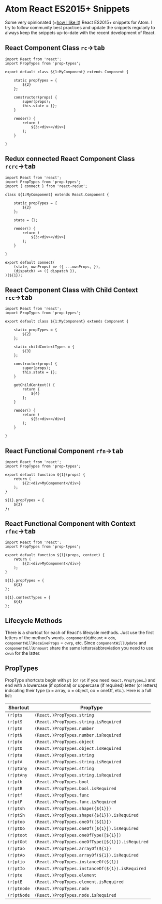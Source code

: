 # Atom React ES2015+ Snippets

Some very opinionated (=[how I like it](https://www.manuelbieh.de)) React ES2015+ snippets for Atom. I try to follow community best practices and update the snippets regularly to always keep the snippets up-to-date with the recent development of React.

## React Component Class `rc`→<kbd>tab</kbd>

```
import React from 'react';
import PropTypes from 'prop-types';

export default class ${1:MyComponent} extends Component {

    static propTypes = {
        ${2}
    };

    constructor(props) {
        super(props);
        this.state = {};
    }

    render() {
        return (
            ${3:<div></div>}
        );
    }

}
```

## Redux connected React Component Class `rcrc`→<kbd>tab</kbd>

```
import React from 'react';
import PropTypes from 'prop-types';
import { connect } from 'react-redux';

class ${1:MyComponent} extends React.Component {

    static propTypes = {
        ${2}
    };

    state = {};

    render() {
        return (
            ${3:<div></div>}
        );
    }

}

export default connect(
    (state, ownProps) => ({ ...ownProps, }),
    (dispatch) => ({ dispatch }),
)(${1});
```

## React Component Class with Child Context `rcc`→<kbd>tab</kbd>

```
import React from 'react';
import PropTypes from 'prop-types';

export default class ${1:MyComponent} extends Component {

    static propTypes = {
        ${2}
    };

    static childContextTypes = {
        ${3}
    };

    constructor(props) {
        super(props);
        this.state = {};
    }

    getChildContext() {
        return {
            ${4}
        };
    }

    render() {
        return (
            ${5:<div></div>}
        );
    }

}
```

## React Functional Component `rfn`→<kbd>tab</kbd>

```
import React from 'react';
import PropTypes from 'prop-types';

export default function ${1}(props) {
    return (
        ${2:<div>MyComponent</div>}
    );
}

${1}.propTypes = {
    ${3}
};
```

## React Functional Component with Context `rfnc`→<kbd>tab</kbd>

```
import React from 'react';
import PropTypes from 'prop-types';

export default function ${1}(props, context) {
    return (
        ${2:<div>MyComponent</div>}
    );
}

${1}.propTypes = {
    ${3}
};

${1}.contextTypes = {
    ${4}
};
```

## Lifecycle Methods

There is a shortcut for each of React's lifecycle methods. Just use the first letters of the method's words. `componentDidMount` = `cdm`, `componentWillReceiveProps` = `cwrp`, etc. Since `componentWillUpdate` and `componentWillUnmount` share the same letters/abbreviation you need to use `cwun` for the latter.

## PropTypes

PropType shortcuts begin with `pt` (or `rpt` if you need `React.PropTypes…`) and end with a lowercase (if optional) or uppercase (if required) letter (or letters) indicating their type (a = array, o = object, oo = oneOf, etc.). Here is a full list:

| Shortcut | PropType |
|--------|--------|
| `(r)pts` | `(React.)PropTypes.string` |
| `(r)ptS` | `(React.)PropTypes.string.isRequired` |
| `(r)ptn` | `(React.)PropTypes.number` |
| `(r)ptN` | `(React.)PropTypes.number.isRequired` |
| `(r)pto` | `(React.)PropTypes.object` |
| `(r)ptO` | `(React.)PropTypes.object.isRequired` |
| `(r)pta` | `(React.)PropTypes.string` |
| `(r)ptA` | `(React.)PropTypes.string.isRequired` |
| `(r)ptany` | `(React.)PropTypes.string` |
| `(r)ptAny` | `(React.)PropTypes.string.isRequired` |
| `(r)ptb` | `(React.)PropTypes.bool` |
| `(r)ptB` | `(React.)PropTypes.bool.isRequired` |
| `(r)ptf` | `(React.)PropTypes.func` |
| `(r)ptF` | `(React.)PropTypes.func.isRequired` |
| `(r)ptsh` | `(React.)PropTypes.shape({${1}})` |
| `(r)ptSh` | `(React.)PropTypes.shape({${1}}).isRequired` |
| `(r)ptoo` | `(React.)PropTypes.oneOf([${1}])` |
| `(r)ptOo` | `(React.)PropTypes.oneOf([${1}]).isRequired` |
| `(r)ptoot` | `(React.)PropTypes.oneOfType([${1}])` |
| `(r)ptOot` | `(React.)PropTypes.oneOfType([${1}]).isRequired` |
| `(r)ptao` | `(React.)PropTypes.arrayOf(${1})` |
| `(r)ptAo` | `(React.)PropTypes.arrayOf(${1}).isRequired` |
| `(r)ptio` | `(React.)PropTypes.instanceOf(${1})` |
| `(r)ptIo` | `(React.)PropTypes.instanceOf(${1}).isRequired` |
| `(r)pte` | `(React.)PropTypes.element` |
| `(r)ptE` | `(React.)PropTypes.element.isRequired` |
| `(r)ptnode` | `(React.)PropTypes.node` |
| `(r)ptNode` | `(React.)PropTypes.node.isRequired` |
